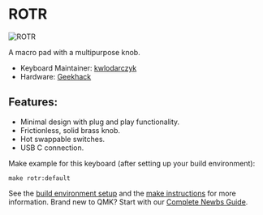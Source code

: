 # ROTR

![ROTR](https://i.imgur.com/051liRCl.jpg)

A macro pad with a multipurpose knob.

* Keyboard Maintainer: [kwlodarczyk](https://github.com/kwlodarczy)
* Hardware: [Geekhack](https://geekhack.org/index.php?topic=107104.0)

## Features:
* Minimal design with plug and play functionality.
* Frictionless, solid brass knob.
* Hot swappable switches.
* USB C connection.

Make example for this keyboard (after setting up your build environment):

    make rotr:default

See the [build environment setup](https://docs.qmk.fm/#/getting_started_build_tools) and the [make instructions](https://docs.qmk.fm/#/getting_started_make_guide) for more information. Brand new to QMK? Start with our [Complete Newbs Guide](https://docs.qmk.fm/#/newbs).
